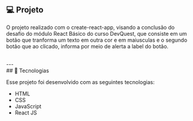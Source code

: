## 💻 Projeto

O projeto realizado com o create-react-app, visando a conclusão do desafio do módulo React Básico do curso DevQuest, que consiste em um botão que tranforma um texto em outra cor e em maiusculas e o segundo botão que ao clicado, informa por meio de alerta a label do botão.

<br>
---
<br>
## 🚀 Tecnologias

Esse projeto foi desenvolvido com as seguintes tecnologias:

- HTML
- CSS
- JavaScript
- React JS
